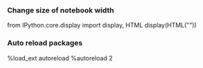 ### Change size of notebook width
from IPython.core.display import display, HTML
display(HTML("<style>.container { width:90% !important; }</style>"))

### Auto reload packages
%load_ext autoreload
%autoreload 2
